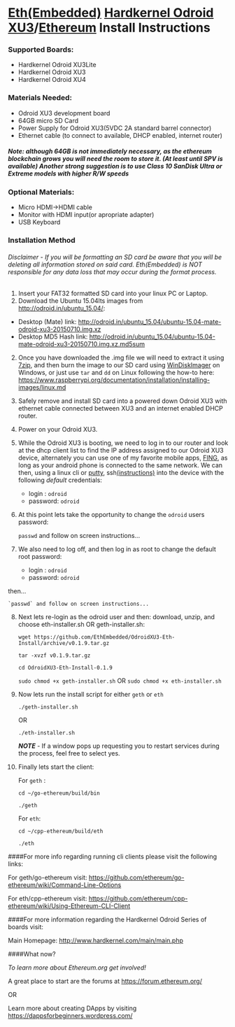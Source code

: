 # [Eth(Embedded)](http://www.ethembedded.com) [Hardkernel Odroid XU3](http://www.hardkernel.com/main/products/prdt_info.php?g_code=G140448267127)/[Ethereum](https://www.ethereum.org/) Install Instructions

### Supported Boards:
- Hardkernel Odroid XU3Lite
- Hardkernel Odroid XU3
- Hardkernel Odroid XU4

### Materials Needed:
- Odroid XU3 development board
- 64GB micro SD Card  
- Power Supply for Odroid XU3(5VDC 2A standard barrel connector)
- Ethernet cable (to connect to available, DHCP enabled, internet router)

##### Note: although 64GB is not immediately necessary, as the ethereum blockchain grows you will need the room to 		store it. (At least until SPV is available) Another strong suggestion is to use Class 10 SanDisk Ultra or Extreme models with higher R/W speeds

### Optional Materials:
- Micro HDMI->HDMI cable
- Monitor with HDMI input(or apropriate adapter)
- USB Keyboard

### Installation Method 
###### *Disclaimer* - If you will be formatting an SD card be aware that you will be deleting all information stored on said card.  Eth(Embedded) is *NOT*  responsible for any data loss that may occur during the format process.

1. Insert your FAT32 formatted SD card into your linux PC or Laptop. 
2. Download the Ubuntu 15.04lts images from http://odroid.in/ubuntu_15.04/:
  
  - Desktop (Mate) link: http://odroid.in/ubuntu_15.04/ubuntu-15.04-mate-odroid-xu3-20150710.img.xz
  - Desktop MD5 Hash link: http://odroid.in/ubuntu_15.04/ubuntu-15.04-mate-odroid-xu3-20150710.img.xz.md5sum
  
2. Once you have downloaded the .img file we will need to extract it using [7zip](http://www.7-zip.org/), and then burn the image to our SD card using [WinDiskImager](http://sourceforge.net/projects/win32diskimager/) on Windows, or just use `tar` and `dd` on Linux following the how-to here: https://www.raspberrypi.org/documentation/installation/installing-images/linux.md
3. Safely remove and install SD card into a powered down Odroid XU3 with ethernet cable connected between XU3 and an internet enabled DHCP router.
4. Power on your Odroid XU3.
5. While the Odroid XU3 is booting, we need to log in to our router and look at the dhcp client list to find the IP address assigned to our Odroid XU3 device, alternately you can use one of my favorite mobile apps, [FING](https://play.google.com/store/apps/details?id=com.overlook.android.fing&hl=en), as long as your android phone is connected to the same network. We can then, using a linux cli or [putty](http://www.putty.org/), ssh[(instructions)](https://learn.adafruit.com/adafruits-raspberry-pi-lesson-6-using-ssh/using-ssh-on-a-mac-or-linux) into the device with the following *default* credentials:

	- login : `odroid`
	- password: `odroid`

6. At this point lets take the opportunity to change the `odroid` users password: 

	`passwd` and follow on screen instructions...
	
7. We also need to log off, and then log in as root to change the default root password:

	- login : `odroid`
	- password: `odroid`

then...

	`passwd` and follow on screen instructions...

8. Next lets re-login as the odroid user and then: download, unzip, and choose eth-installer.sh OR geth-installer.sh:

	`wget https://github.com/EthEmbedded/OdroidXU3-Eth-Install/archive/v0.1.9.tar.gz`

	`tar -xvzf v0.1.9.tar.gz`
	
	`cd OdroidXU3-Eth-Install-0.1.9`

	`sudo chmod +x geth-installer.sh` OR `sudo chmod +x eth-installer.sh` 
	
9. Now lets run the install script for either `geth` or `eth`

	`./geth-installer.sh`
	
	OR
	
	`./eth-installer.sh`
	
	***NOTE*** - If a window pops up requesting you to restart services during the process, feel free to select yes.
	
10. Finally lets start the client:

	For `geth` :
	
	`cd ~/go-ethereum/build/bin`
	
	`./geth`
	
	For `eth`:
	
	`cd ~/cpp-ethereum/build/eth`
	
	`./eth`

####For more info regarding running cli clients please visit the following links:

For geth/go-ethereum visit: https://github.com/ethereum/go-ethereum/wiki/Command-Line-Options

For eth/cpp-ethereum visit: https://github.com/ethereum/cpp-ethereum/wiki/Using-Ethereum-CLI-Client

####For more information regarding the Hardkernel Odroid Series of boards visit:

Main Homepage: http://www.hardkernel.com/main/main.php

####What now?

*To learn more about Ethereum.org get involved!*

A great place to start are the forums at https://forum.ethereum.org/

OR

Learn more about creating DApps by visiting https://dappsforbeginners.wordpress.com/
